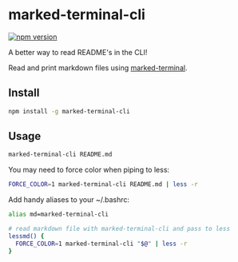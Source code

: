 # marked-terminal-cli
[![npm version](https://img.shields.io/npm/v/marked-terminal-cli.svg)](https://npmjs.org/package/marked-terminal-cli)

A better way to read README's in the CLI!

Read and print markdown files using [marked-terminal](https://github.com/mikaelbr/marked-terminal).

## Install

```sh
npm install -g marked-terminal-cli
```

## Usage

```sh
marked-terminal-cli README.md
```

You may need to force color when piping to less:

```sh
FORCE_COLOR=1 marked-terminal-cli README.md | less -r
```

Add handy aliases to your ~/.bashrc:

```sh
alias md=marked-terminal-cli

# read markdown file with marked-terminal-cli and pass to less
lessmd() {
  FORCE_COLOR=1 marked-terminal-cli "$@" | less -r
}
```
